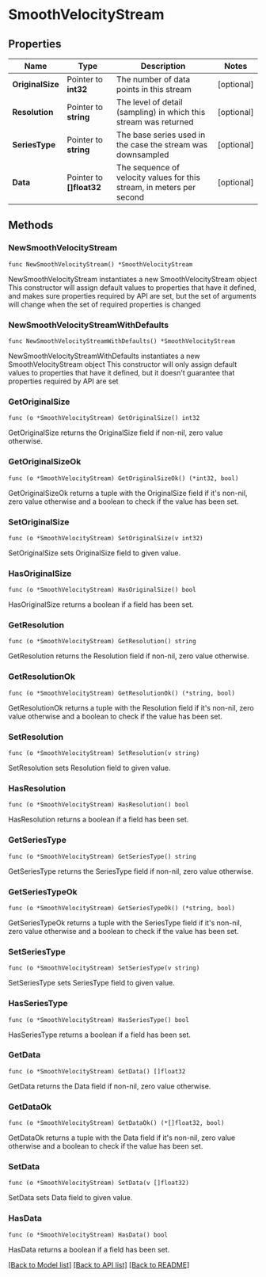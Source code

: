 # SmoothVelocityStream

## Properties

Name | Type | Description | Notes
------------ | ------------- | ------------- | -------------
**OriginalSize** | Pointer to **int32** | The number of data points in this stream | [optional] 
**Resolution** | Pointer to **string** | The level of detail (sampling) in which this stream was returned | [optional] 
**SeriesType** | Pointer to **string** | The base series used in the case the stream was downsampled | [optional] 
**Data** | Pointer to **[]float32** | The sequence of velocity values for this stream, in meters per second | [optional] 

## Methods

### NewSmoothVelocityStream

`func NewSmoothVelocityStream() *SmoothVelocityStream`

NewSmoothVelocityStream instantiates a new SmoothVelocityStream object
This constructor will assign default values to properties that have it defined,
and makes sure properties required by API are set, but the set of arguments
will change when the set of required properties is changed

### NewSmoothVelocityStreamWithDefaults

`func NewSmoothVelocityStreamWithDefaults() *SmoothVelocityStream`

NewSmoothVelocityStreamWithDefaults instantiates a new SmoothVelocityStream object
This constructor will only assign default values to properties that have it defined,
but it doesn't guarantee that properties required by API are set

### GetOriginalSize

`func (o *SmoothVelocityStream) GetOriginalSize() int32`

GetOriginalSize returns the OriginalSize field if non-nil, zero value otherwise.

### GetOriginalSizeOk

`func (o *SmoothVelocityStream) GetOriginalSizeOk() (*int32, bool)`

GetOriginalSizeOk returns a tuple with the OriginalSize field if it's non-nil, zero value otherwise
and a boolean to check if the value has been set.

### SetOriginalSize

`func (o *SmoothVelocityStream) SetOriginalSize(v int32)`

SetOriginalSize sets OriginalSize field to given value.

### HasOriginalSize

`func (o *SmoothVelocityStream) HasOriginalSize() bool`

HasOriginalSize returns a boolean if a field has been set.

### GetResolution

`func (o *SmoothVelocityStream) GetResolution() string`

GetResolution returns the Resolution field if non-nil, zero value otherwise.

### GetResolutionOk

`func (o *SmoothVelocityStream) GetResolutionOk() (*string, bool)`

GetResolutionOk returns a tuple with the Resolution field if it's non-nil, zero value otherwise
and a boolean to check if the value has been set.

### SetResolution

`func (o *SmoothVelocityStream) SetResolution(v string)`

SetResolution sets Resolution field to given value.

### HasResolution

`func (o *SmoothVelocityStream) HasResolution() bool`

HasResolution returns a boolean if a field has been set.

### GetSeriesType

`func (o *SmoothVelocityStream) GetSeriesType() string`

GetSeriesType returns the SeriesType field if non-nil, zero value otherwise.

### GetSeriesTypeOk

`func (o *SmoothVelocityStream) GetSeriesTypeOk() (*string, bool)`

GetSeriesTypeOk returns a tuple with the SeriesType field if it's non-nil, zero value otherwise
and a boolean to check if the value has been set.

### SetSeriesType

`func (o *SmoothVelocityStream) SetSeriesType(v string)`

SetSeriesType sets SeriesType field to given value.

### HasSeriesType

`func (o *SmoothVelocityStream) HasSeriesType() bool`

HasSeriesType returns a boolean if a field has been set.

### GetData

`func (o *SmoothVelocityStream) GetData() []float32`

GetData returns the Data field if non-nil, zero value otherwise.

### GetDataOk

`func (o *SmoothVelocityStream) GetDataOk() (*[]float32, bool)`

GetDataOk returns a tuple with the Data field if it's non-nil, zero value otherwise
and a boolean to check if the value has been set.

### SetData

`func (o *SmoothVelocityStream) SetData(v []float32)`

SetData sets Data field to given value.

### HasData

`func (o *SmoothVelocityStream) HasData() bool`

HasData returns a boolean if a field has been set.


[[Back to Model list]](../README.md#documentation-for-models) [[Back to API list]](../README.md#documentation-for-api-endpoints) [[Back to README]](../README.md)


